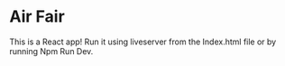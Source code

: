 # Air Fair
This is a React app! Run it using liveserver from the Index.html file or by running Npm Run Dev.